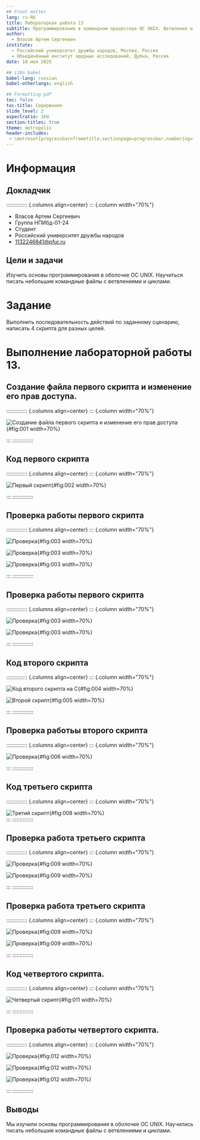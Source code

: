```yaml
---
## Front matter
lang: ru-RU
title: Лабораторная работа 13
subtitle: Программирование в командном процессоре ОС UNIX. Ветвления и циклы
author:
  - Власов Артем Сергеевич
institute:
  - Российский университет дружбы народов, Москва, Россия
  - Объединённый институт ядерных исследований, Дубна, Россия
date: 10 мая 2025

## i18n babel
babel-lang: russian
babel-otherlangs: english

## Formatting pdf
toc: false
toc-title: Содержание
slide_level: 2
aspectratio: 169
section-titles: true
theme: metropolis
header-includes:
 - \metroset{progressbar=frametitle,sectionpage=progressbar,numbering=fraction}
---
```


# Информация

## Докладчик

:::::::::::::: {.columns align=center}
::: {.column width="70%"}

  * Власов Артем Сергеевич
  * Группа НПИбд-01-24
  * Студент
  * Российский университет дружбы народов
  * [1132246841@pfur.ru](mailto:1132246841@pfur.ru)


## Цели и задачи

Изучить основы программирования в оболочке ОС UNIX. Научиться писать небольшие командные файлы с ветвлениями и циклами.

# Задание

Выполнить последовательность действий по заданному сценарию, написать 4 скрипта для разных целей.
                                                    
# Выполнение лабораторной работы 13.

## Создание файла первого скрипта и изменение его прав доступа.

:::::::::::::: {.columns align=center}
::: {.column width="70%"}

![Создание файла первого скрипта и изменение его прав доступа](image/1.png){#fig:001 width=70%}

:::
::::::::::::::


## Код первого скрипта

:::::::::::::: {.columns align=center}
::: {.column width="70%"}

![Первый скрипт](image/7.png){#fig:002 width=70%}

:::
::::::::::::::


## Проверка работы первого скрипта

:::::::::::::: {.columns align=center}
::: {.column width="70%"}

![Проверка](image/2.png){#fig:003 width=70%}

![Проверка](image/3.png){#fig:003 width=70%}

![Проверка](image/4.png){#fig:003 width=70%}

:::
::::::::::::::


## Проверка работы первого скрипта

:::::::::::::: {.columns align=center}
::: {.column width="70%"}

![Проверка](image/5.png){#fig:003 width=70%}

![Проверка](image/6.png){#fig:003 width=70%}

:::
::::::::::::::


## Код второго скрипта

:::::::::::::: {.columns align=center}
::: {.column width="70%"}

![Код второго скрипта на С](image/8.png){#fig:004 width=70%}

![Второй скрипт](image/9.png){#fig:005 width=70%}

:::
::::::::::::::


## Проверка работьы второго скрипта

:::::::::::::: {.columns align=center}
::: {.column width="70%"}

![Проверка](image/10.png){#fig:006 width=70%}

:::
::::::::::::::


## Код третьего скрипта

:::::::::::::: {.columns align=center}
::: {.column width="70%"}

![Третий скрипт](image/11.png){#fig:008 width=70%}	
:::
::::::::::::::


## Проверка работа третьего скрипта

:::::::::::::: {.columns align=center}
::: {.column width="70%"}

![Проверка](image/13.png){#fig:009 width=70%}

![Проверка](image/12.png){#fig:009 width=70%}
	
:::
::::::::::::::


## Проверка работа третьего скрипта

:::::::::::::: {.columns align=center}
::: {.column width="70%"}

![Проверка](image/14.png){#fig:009 width=70%}

![Проверка](image/15.png){#fig:009 width=70%}
	
:::
::::::::::::::


## Код четвертого скрипта.

:::::::::::::: {.columns align=center}
::: {.column width="70%"}

![Четвертый скрипт](image/18.png){#fig:011 width=70%}

:::
::::::::::::::

## Проверка работы четвертого скрипта.

:::::::::::::: {.columns align=center}
::: {.column width="70%"}

![Проверка](image/16.png){#fig:012 width=70%}

![Проверка](image/17.png){#fig:012 width=70%}

![Проверка](image/19.png){#fig:012 width=70%}

:::
::::::::::::::


## Выводы
Мы изучили основы программирования в оболочке ОС UNIX. Научились писать небольшие командные файлы с ветвлениями и циклами.

